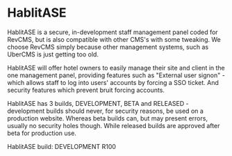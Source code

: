 HablitASE
=========

HablitASE is a secure, in-development staff management panel coded for RevCMS, but is also compatible with other CMS's with some tweaking. We choose RevCMS simply because other management systems, such as UberCMS is just getting too old.

HablitASE will offer hotel owners to easily manage their site and client in the one management panel, providing features such as "External user signon" - which allows staff to log into users' accounts by forcing a SSO ticket. And security features which prevent bruit forcing accounts.

HablitASE has 3 builds, DEVELOPMENT, BETA and RELEASED - development builds should never, for security reasons, be used on a production website. Whereas beta builds can, but may present errors, usually no security holes though. While released builds are approved after beta for production use.

HablitASE build: DEVELOPMENT R100
